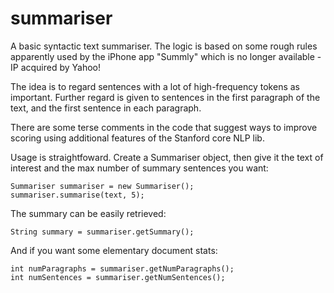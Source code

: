 # summariser

A basic syntactic text summariser. The logic is based on some rough rules apparently used by the iPhone app "Summly" which is no longer available - IP acquired by Yahoo!

The idea is to regard sentences with a lot of high-frequency tokens as important. Further regard is given to sentences in the first paragraph of the text,
and the first sentence in each paragraph.

There are some terse comments in the code that suggest ways to improve scoring using additional features of the Stanford core NLP lib.

Usage is straightfoward. Create a Summariser object, then give it the text of interest and the max number of summary sentences you want:

    Summariser summariser = new Summariser();
    summariser.summarise(text, 5);

The summary can be easily retrieved:

    String summary = summariser.getSummary();
    
And if you want some elementary document stats:

    int numParagraphs = summariser.getNumParagraphs();
    int numSentences = summariser.getNumSentences();
